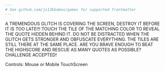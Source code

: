 ```yaml
---
# See github.com/js13kGames/games for supported frontmatter
---
```

A TREMENDOUS GLITCH IS COVERING THE SCREEN,
DESTROY IT BEFORE IT IS TOO LATE!!!
TOUCH THE TILE OF THE MATCHING COLOR
TO REVEAL THE QUOTE HIDDEN BEHIND IT.
DO NOT BE DISTRACTED WHEN THE GLITCH GETS STRONGER
AND OBFUSCATE EVERYTHING.
THE TILES ARE STILL THERE AT THE SAME PLACE.
ARE YOU BRAVE ENOUGH TO BEAT THE HIGHSCORE
AND RESCUE AS MANY QUOTES AS POSSIBLE?
CHALLENGE ACCEPTED!

Controls: Mouse or Mobile TouchScreen